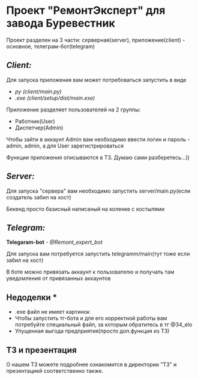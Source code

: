 # **Проект "РемонтЭксперт" для завода Буревестник**

Проект разделен на 3 части: серверная(server), приложение(client) - основное, телеграм-бот(telegram)

## **_Client:_**

Для запуска приложения вам может потребоваться запустить в виде 

* _py (client/main.py)_
* _.exe (client/setup/dist/main.exe)_

Приложение разделяет пользователей на 2 группы:
* Работник(User) 
* Диспетчер(Admin)

Чтобы зайти в аккаунт Admin вам необходимо ввести логин и пароль - admin, admin, а для User зарегистрироваться

Функции приложения описываются в ТЗ. Думаю сами разберетесь...))


## **_Server:_**

Для запуска "сервера" вам необходимо запустить server/main.py(если создатель забил на хост)

Бекенд просто базисный написаный на коленке с костылями

## **_Telegram:_**

**Telegaram-bot** - _@Remont_expert_bot_

Для запуска вам потребуется запустить telegramm/main(тут тоже если забил на хост)

В боте можно привязать аккаунт к пользователю и получать там уведомления от привязанных аккаунтов

## Недоделки *

* .exe файл не имеет картинок
* Чтобы запустить тг-бота и для его корректной работы вам потребуйте специальный файл, за которым обратитесь в тг @34_elo
* Упущенная выгода предприятия(просто доп.функция из ТЗ)

## ТЗ и презентация
О нашем ТЗ можете подробнее ознакомится в директории "ТЗ" и презентацией соответственно также.